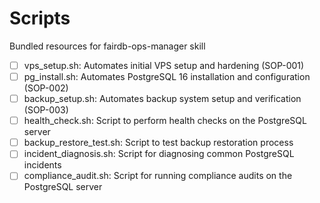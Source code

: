 # Scripts

Bundled resources for fairdb-ops-manager skill

- [ ] vps_setup.sh: Automates initial VPS setup and hardening (SOP-001)
- [ ] pg_install.sh: Automates PostgreSQL 16 installation and configuration (SOP-002)
- [ ] backup_setup.sh: Automates backup system setup and verification (SOP-003)
- [ ] health_check.sh: Script to perform health checks on the PostgreSQL server
- [ ] backup_restore_test.sh: Script to test backup restoration process
- [ ] incident_diagnosis.sh: Script for diagnosing common PostgreSQL incidents
- [ ] compliance_audit.sh: Script for running compliance audits on the PostgreSQL server
